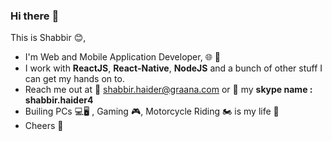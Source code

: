 
### Hi there :wave:

This is Shabbir :blush:, 

- I'm Web and Mobile Application Developer, :globe_with_meridians: :iphone:
- I work with **ReactJS**, **React-Native**, **NodeJS** and a bunch of other stuff I can get my hands on to.
- Reach me out at :e-mail: shabbir.haider@graana.com or :speech_balloon: my **skype name : shabbir.haider4**
- Builing PCs :computer::desktop_computer: , Gaming :video_game:, Motorcycle Riding :motorcycle: is my life :green_heart:
- Cheers :slightly_smiling_face:
